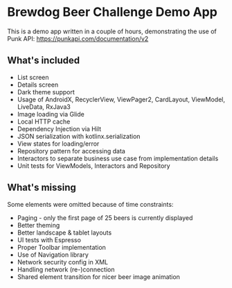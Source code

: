 # Brewdog Beer Challenge Demo App
This is a demo app written in a couple of hours, demonstrating the use of Punk API: https://punkapi.com/documentation/v2

## What's included
- List screen
- Details screen
- Dark theme support
- Usage of AndroidX, RecyclerView, ViewPager2, CardLayout, ViewModel, LiveData, RxJava3
- Image loading via Glide
- Local HTTP cache
- Dependency Injection via Hilt
- JSON serialization with kotlinx.serialization
- View states for loading/error
- Repository pattern for accessing data
- Interactors to separate business use case from implementation details
- Unit tests for ViewModels, Interactors and Repository

## What's missing

Some elements were omitted because of time constraints:
- Paging - only the first page of 25 beers is currently displayed
- Better theming
- Better landscape & tablet layouts
- UI tests with Espresso
- Proper Toolbar implementation
- Use of Navigation library
- Network security config in XML
- Handling network (re-)connection
- Shared element transition for nicer beer image animation
